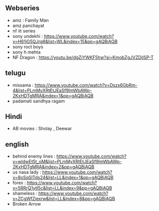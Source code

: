 ## Webseries
* amz : Family Man
* amz panchayat
* nf iit series
* sony undekhi : https://www.youtube.com/watch?v=H61jG5QJrg8&list=WL&index=15&pp=gAQBiAQB
* sony roct boys
* sony h mehta
* NF Dragon : https://youtu.be/dgZiYWKF5hw?si=KmobZgJVZDiISP-T

## telugu
* missama : https://www.youtube.com/watch?v=Dszx6GbRm-4&list=PLmMyXRtEtJEaSf9lmWbAWp-2KxHDTgMRA&index=1&pp=gAQBiAQB
* padamati sandhya ragam 


## Hindi
* AB movies : Sholay , Deewar 

## english
* behind enemy lines : https://www.youtube.com/watch?v=wldwEt5t_oM&list=PLmMyXRtEtJEaSf9lmWbAWp-2KxHDTgMRA&index=2&pp=gAQBiAQB
* us nasa lady : https://www.youtube.com/watch?v=8oSqSlTds24&list=LL&index=1&pp=gAQBiAQB
* forex : https://www.youtube.com/watch?v=5RRrQ1ytI5c&list=LL&index=9&pp=gAQBiAQB
* shameless : https://www.youtube.com/watch?v=ZCgWfZiexrw&list=LL&index=8&pp=gAQBiAQB
* Broken Arrow

